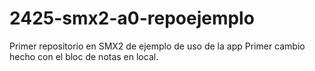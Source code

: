 # 2425-smx2-a0-repoejemplo
Primer repositorio en SMX2 de ejemplo de uso de la app
Primer cambio hecho con el bloc de notas en local.
